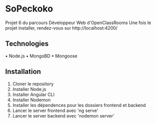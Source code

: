# SoPeckoko

Projet 6 du parcours Développeur Web d'OpenClassRooms
Une fois le projet installer, rendez-vous sur http://localhost:4200/

## Technologies

• Node.js
• MongoBD
• Mongoose

## Installation

1. Cloner le repository
2. Installer Node.js
3. Installer Angular CLI
4. Installer Nodemon
5. Installer les dépendences pour les dossiers frontend et backend
6. Lancer le server frontend avec 'ng serve'
7. Lancer le server backend avec 'nodemon server'
